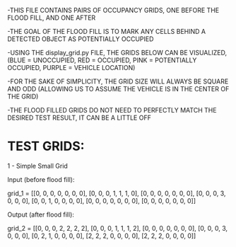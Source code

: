 -THIS FILE CONTAINS PAIRS OF OCCUPANCY GRIDS, ONE BEFORE THE FLOOD FILL, AND ONE AFTER

-THE GOAL OF THE FLOOD FILL IS TO MARK ANY CELLS BEHIND A DETECTED OBJECT AS POTENTIALLY OCCUPIED

-USING THE display_grid.py FILE, THE GRIDS BELOW CAN BE VISUALIZED, (BLUE = UNOCCUPIED, RED = OCCUPIED, PINK = POTENTIALLY OCCUPIED, PURPLE = VEHICLE LOCATION)

-FOR THE SAKE OF SIMPLICITY, THE GRID SIZE WILL ALWAYS BE SQUARE AND ODD (ALLOWING US TO ASSUME THE VEHICLE IS IN THE CENTER OF THE GRID)

-THE FLOOD FILLED GRIDS DO NOT NEED TO PERFECTLY MATCH THE DESIRED TEST RESULT, IT CAN BE A LITTLE OFF


TEST GRIDS:
===========
1 - Simple Small Grid

Input (before flood fill):

grid_1 = [[0, 0, 0, 0, 0, 0, 0],
        [0, 0, 0, 1, 1, 1, 0],
        [0, 0, 0, 0, 0, 0, 0],
        [0, 0, 0, 3, 0, 0, 0],
        [0, 0, 1, 0, 0, 0, 0],
        [0, 0, 0, 0, 0, 0, 0],
        [0, 0, 0, 0, 0, 0, 0]]

Output (after flood fill):

grid_2 = [[0, 0, 0, 2, 2, 2, 2],
        [0, 0, 0, 1, 1, 1, 2],
        [0, 0, 0, 0, 0, 0, 0],
        [0, 0, 0, 3, 0, 0, 0],
        [0, 2, 1, 0, 0, 0, 0],
        [2, 2, 2, 0, 0, 0, 0],
        [2, 2, 2, 0, 0, 0, 0]]
